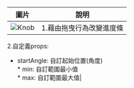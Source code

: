 | 圖片                      | 說明                |
|---------------------------|---------------------|
| ![Knob](./images/Knob.gif) |1.藉由拖曳行為改變進度條
2.自定義props:
* startAngle: 自訂起始位置(角度)<br>        * min: 自訂範圍最小值<br>       * max: 自訂範圍最大值|
